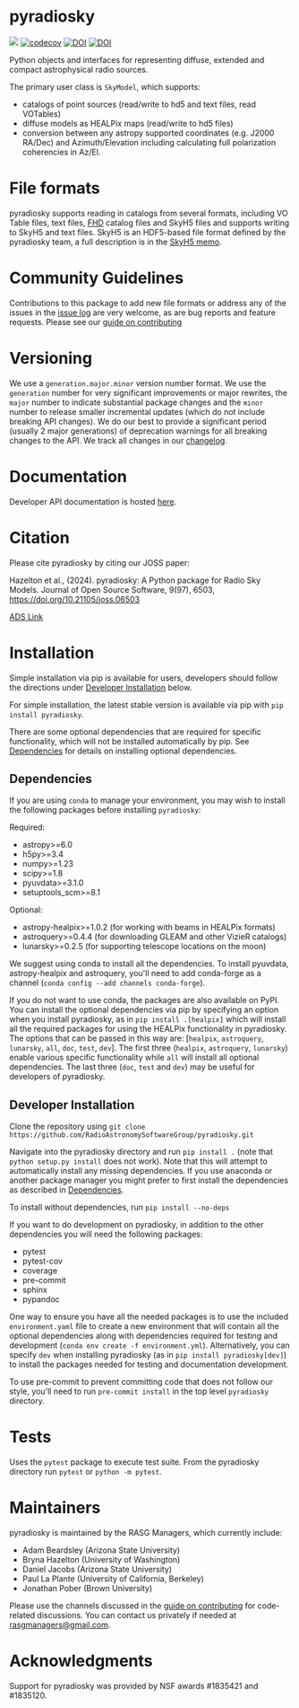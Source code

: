 # pyradiosky
![](https://github.com/RadioAstronomySoftwareGroup/pyradiosky/workflows/Tests/badge.svg?branch=main)
[![codecov](https://codecov.io/gh/RadioAstronomySoftwareGroup/pyradiosky/branch/main/graph/badge.svg)](https://codecov.io/gh/RadioAstronomySoftwareGroup/pyradiosky)
[![DOI](https://joss.theoj.org/papers/10.21105/joss.06503/status.svg)](https://doi.org/10.21105/joss.06503)
[![DOI](https://zenodo.org/badge/DOI/10.5281/zenodo.11187469.svg)](https://doi.org/10.5281/zenodo.11187469)

Python objects and interfaces for representing diffuse, extended and compact
astrophysical radio sources.

The primary user class is `SkyModel`, which supports:

  - catalogs of point sources (read/write to hd5 and text files, read VOTables)
  - diffuse models as HEALPix maps (read/write to hd5 files)
  - conversion between any astropy supported coordinates (e.g. J2000 RA/Dec) and
  Azimuth/Elevation including calculating full polarization coherencies in Az/El.

# File formats

pyradiosky supports reading in catalogs from several formats, including VO Table files,
text files, [FHD](https://github.com/EoRImaging/FHD) catalog files and SkyH5 files and
supports writing to SkyH5 and text files. SkyH5 is an HDF5-based file format defined by
the pyradiosky team, a full description is in the [SkyH5 memo](docs/references/skyh5_memo.pdf).

# Community Guidelines
Contributions to this package to add new file formats or address any of the
issues in the [issue log](https://github.com/RadioAstronomySoftwareGroup/pyradiosky/issues)
are very welcome, as are bug reports and feature requests.
Please see our [guide on contributing](.github/CONTRIBUTING.md)

# Versioning
We use a `generation.major.minor` version number format. We use the `generation`
number for very significant improvements or major rewrites, the `major` number
to indicate substantial package changes and the `minor` number to release smaller
incremental updates (which do not include breaking API changes). We do our best
to provide a significant period (usually 2 major generations) of deprecation
warnings for all breaking changes to the API.
We track all changes in our [changelog](https://github.com/RadioAstronomySoftwareGroup/pyradiosky/blob/main/CHANGELOG.md).

# Documentation
Developer API documentation is hosted [here](https://pyradiosky.readthedocs.io/en/latest/).

# Citation
Please cite pyradiosky by citing our JOSS paper:

Hazelton et al., (2024). pyradiosky: A Python package for Radio Sky Models.
Journal of Open Source Software, 9(97), 6503, https://doi.org/10.21105/joss.06503

[ADS Link](https://ui.adsabs.harvard.edu/abs/2024JOSS....9.6503H)

# Installation
Simple installation via pip is available for users, developers should follow
the directions under [Developer Installation](#developer-installation) below.

For simple installation, the latest stable version is available via pip with
`pip install pyradiosky`.

There are some optional dependencies that are required for specific functionality,
which will not be installed automatically by pip.
See [Dependencies](#dependencies) for details on installing optional dependencies.

## Dependencies

If you are using `conda` to manage your environment, you may wish to install the
following packages before installing `pyradiosky`:

Required:

* astropy>=6.0
* h5py>=3.4
* numpy>=1.23
* scipy>=1.8
* pyuvdata>=3.1.0
* setuptools_scm>=8.1

Optional:

* astropy-healpix>=1.0.2 (for working with beams in HEALPix formats)
* astroquery>=0.4.4 (for downloading GLEAM and other VizieR catalogs)
* lunarsky>=0.2.5 (for supporting telescope locations on the moon)

We suggest using conda to install all the dependencies. To install
pyuvdata, astropy-healpix and astroquery, you'll need to add conda-forge as a channel
(```conda config --add channels conda-forge```).

If you do not want to use conda, the packages are also available on PyPI.
You can install the optional dependencies via pip by specifying an option
when you install pyradiosky, as in ```pip install .[healpix]```
which will install all the required packages for using the HEALPix functionality
in pyradiosky. The options that can be passed in this way are:
[`healpix`, `astroquery`, `lunarsky`, `all`, `doc`, `test`, `dev`].
The first three (`healpix`,  `astroquery`, `lunarsky`) enable various specific
functionality while `all` will install all optional dependencies.
The last three (`doc`, `test` and `dev`) may be useful for developers of pyradiosky.

## Developer Installation
Clone the repository using
```git clone https://github.com/RadioAstronomySoftwareGroup/pyradiosky.git```

Navigate into the pyradiosky directory and run `pip install .`
(note that `python setup.py install` does not work).
Note that this will attempt to automatically install any missing dependencies.
If you use anaconda or another package manager you might prefer to first install
the dependencies as described in [Dependencies](#dependencies).

To install without dependencies, run `pip install --no-deps`

If you want to do development on pyradiosky, in addition to the other dependencies
you will need the following packages:

* pytest
* pytest-cov
* coverage
* pre-commit
* sphinx
* pypandoc

One way to ensure you have all the needed packages is to use the included
`environment.yaml` file to create a new environment that will
contain all the optional dependencies along with dependencies required for
testing and development (```conda env create -f environment.yml```).
Alternatively, you can specify `dev` when installing pyradiosky
(as in `pip install pyradiosky[dev]`) to install the packages needed for testing
and documentation development.

To use pre-commit to prevent committing code that does not follow our style,
you'll need to run `pre-commit install` in the top level `pyradiosky` directory.

# Tests
Uses the `pytest` package to execute test suite.
From the pyradiosky directory run ```pytest``` or ```python -m pytest```.

# Maintainers
pyradiosky is maintained by the RASG Managers, which currently include:

 - Adam Beardsley (Arizona State University)
 - Bryna Hazelton (University of Washington)
 - Daniel Jacobs (Arizona State University)
 - Paul La Plante (University of California, Berkeley)
 - Jonathan Pober (Brown University)

Please use the channels discussed in the [guide on contributing](.github/CONTRIBUTING.md)
for code-related discussions. You can contact us privately if needed at
[rasgmanagers@gmail.com](mailto:rasgmanagers@gmail.com).

# Acknowledgments
Support for pyradiosky was provided by NSF awards #1835421 and #1835120.
